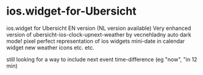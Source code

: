 # ios.widget-for-Ubersicht
ios.widget for Ubersicht
EN version (NL version available)
Very enhanced version of ubersicht-ios-clock-upnext-weather by vecnehladny
auto dark mode!
pixel perfect representation of ios widgets
mini-date in calendar widget
new weather icons
etc.
etc.

still looking for a way to include next event time-difference (eg "now", "in 12 min)
